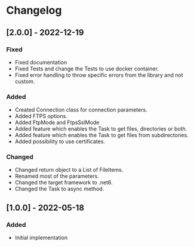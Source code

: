 # Changelog

## [2.0.0] - 2022-12-19
### Fixed
- Fixed documentation
- Fixed Tests and change the Tests to use docker container.
- Fixed error handling to throw specific errors from the library and not custom.

### Added
- Created Connection class for connection parameters.
- Added FTPS options.
- Added FtpMode and FtpsSslMode
- Added feature which enables the Task to get files, directories or both.
- Added feature which enables the Task to get files from subdirectories.
- Added possibility to use certificates.

### Changed
- Changed return object to a List of FileItems.
- Renamed most of the parameters.
- Changed the target framework to .net6.
- Changed the Task to async method.

## [1.0.0] - 2022-05-18
### Added
- Initial implementation